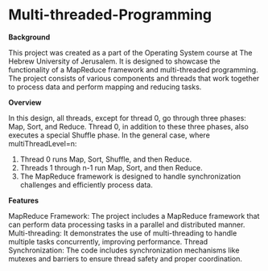 # Multi-threaded-Programming

**Background**

This project was created as a part of the Operating System course at The Hebrew University of Jerusalem. It is designed to showcase the functionality of a MapReduce framework and multi-threaded programming. The project consists of various components and threads that work together to process data and perform mapping and reducing tasks.

**Overview**

In this design, all threads, except for thread 0, go through three phases: Map, Sort, and Reduce. Thread 0, in addition to these three phases, also executes a special Shuffle phase. In the general case, where multiThreadLevel=n:
1.	Thread 0 runs Map, Sort, Shuffle, and then Reduce.
2.	Threads 1 through n-1 run Map, Sort, and then Reduce.
3.	The MapReduce framework is designed to handle synchronization challenges and efficiently process data.

**Features**

MapReduce Framework: The project includes a MapReduce framework that can perform data processing tasks in a parallel and distributed manner.
Multi-threading: It demonstrates the use of multi-threading to handle multiple tasks concurrently, improving performance.
Thread Synchronization: The code includes synchronization mechanisms like mutexes and barriers to ensure thread safety and proper coordination.


